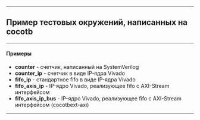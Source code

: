 ------

## Пример тестовых окружений, написанных на cocotb

------

#### Примеры

- **counter** - счетчик, написанный на SystemVerilog
- **counter_ip** - счетчик в виде IP-ядра Vivado
- **fifo_ip** - стандартное fifo в виде IP-ядра Vivado  
- **fifo_axis_ip** - IP-ядро Vivado, реализующее fifo с AXI-Stream интерфейсом
- **fifo_axis_ip_bus** - IP-ядро Vivado, реализующее fifo с AXI-Stream интерфейсом (cocotbext-axi)

------

